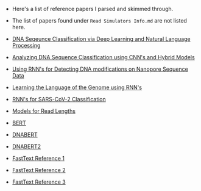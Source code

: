 - Here's a list of reference papers I parsed and skimmed through.  
- The list of papers found under ```Read Simulators Info.md``` are not listed here.

- [DNA Seqeunce Classification via Deep Learning and Natural Language Processing](https://www.nature.com/articles/s41598-020-80430-x)
- [Analyzing DNA Sequence Classification using CNN's and Hybrid Models](https://www.hindawi.com/journals/cmmm/2021/1835056/)
- [Using RNN's for Detecting DNA modifications on Nanopore Sequence Data](https://www.nature.com/articles/s41467-019-10168-2)
- [Learning the Language of the Genome using RNN's](https://cs224d.stanford.edu/reports/jessesz.pdf)
- [RNN's for SARS-CoV-2 Classification](https://www.aimspress.com/article/doi/10.3934/mbe.2021440?viewType=HTML)
- [Models for Read Lengths](https://arxiv.org/abs/1104.3889)
- [BERT](https://arxiv.org/abs/1810.04805)
- [DNABERT](https://academic.oup.com/bioinformatics/article/37/15/2112/6128680)
- [DNABERT2](https://arxiv.org/abs/2306.15006)
- [FastText Reference 1](https://arxiv.org/abs/1607.04606)
- [FastText Reference 2](https://arxiv.org/abs/1607.01759)
- [FastText Reference 3](https://arxiv.org/abs/1612.03651)
